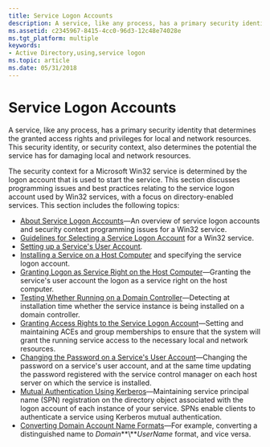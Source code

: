 ```yaml
---
title: Service Logon Accounts
description: A service, like any process, has a primary security identity that determines the granted access rights and privileges for local and network resources.
ms.assetid: c2345967-8415-4cc0-96d3-12c48e74028e
ms.tgt_platform: multiple
keywords:
- Active Directory,using,service logon
ms.topic: article
ms.date: 05/31/2018
---
```


# Service Logon Accounts

A service, like any process, has a primary security identity that determines the granted access rights and privileges for local and network resources. This security identity, or security context, also determines the potential the service has for damaging local and network resources.

The security context for a Microsoft Win32 service is determined by the logon account that is used to start the service. This section discusses programming issues and best practices relating to the service logon account used by Win32 services, with a focus on directory-enabled services. This section includes the following topics:

-   [About Service Logon Accounts](about-service-logon-accounts.md)—An overview of service logon accounts and security context programming issues for a Win32 service.
-   [Guidelines for Selecting a Service Logon Account](guidelines-for-selecting-a-service-logon-account.md) for a Win32 service.
-   [Setting up a Service's User Account](setting-up-a-serviceampaposs-user-account.md).
-   [Installing a Service on a Host Computer](installing-a-service-on-a-host-computer.md) and specifying the service logon account.
-   [Granting Logon as Service Right on the Host Computer](granting-logon-as-service-right-on-the-host-computer.md)—Granting the service's user account the logon as a service right on the host computer.
-   [Testing Whether Running on a Domain Controller](testing-whether-running-on-a-domain-controller.md)—Detecting at installation time whether the service instance is being installed on a domain controller.
-   [Granting Access Rights to the Service Logon Account](granting-access-rights-to-the-service-logon-account.md)—Setting and maintaining ACEs and group memberships to ensure that the system will grant the running service access to the necessary local and network resources.
-   [Changing the Password on a Service's User Account](changing-the-password-on-a-serviceampaposs-user-account.md)—Changing the password on a service's user account, and at the same time updating the password registered with the service control manager on each host server on which the service is installed.
-   [Mutual Authentication Using Kerberos](mutual-authentication-using-kerberos.md)—Maintaining service principal name (SPN) registration on the directory object associated with the logon account of each instance of your service. SPNs enable clients to authenticate a service using Kerberos mutual authentication.
-   [Converting Domain Account Name Formats](converting-domain-account-name-formats.md)—For example, converting a distinguished name to *Domain***\\***UserName* format, and vice versa.

 

 





